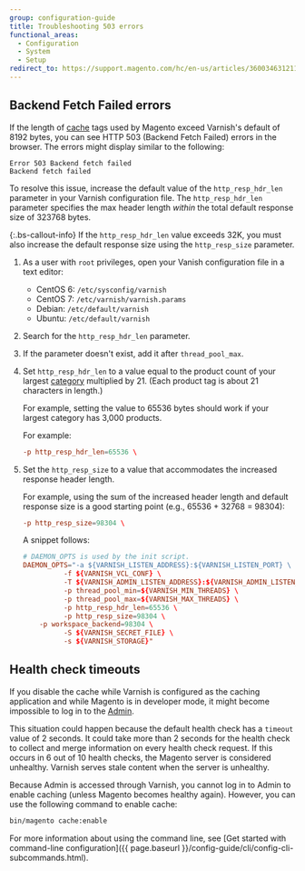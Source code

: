 ```yaml
---
group: configuration-guide
title: Troubleshooting 503 errors
functional_areas:
  - Configuration
  - System
  - Setup
redirect_to: https://support.magento.com/hc/en-us/articles/360034631211
---
```


## Backend Fetch Failed errors

If the length of [cache](https://glossary.magento.com/cache) tags used by Magento exceed Varnish's default of 8192 bytes, you can see HTTP 503 (Backend Fetch Failed) errors in the browser. The errors might display similar to the following:

```terminal
Error 503 Backend fetch failed
Backend fetch failed
```

To resolve this issue, increase the default value of the `http_resp_hdr_len` parameter in your Varnish configuration file. The `http_resp_hdr_len` parameter specifies the max header length _within_ the total default response size of 323768 bytes.

{:.bs-callout-info}
If the `http_resp_hdr_len` value exceeds 32K, you must also increase the default response size using the `http_resp_size` parameter.

1. As a user with `root` privileges, open your Vanish configuration file in a text editor:

   *  CentOS 6: `/etc/sysconfig/varnish`
   *  CentOS 7: `/etc/varnish/varnish.params`
   *  Debian: `/etc/default/varnish`
   *  Ubuntu: `/etc/default/varnish`

1. Search for the `http_resp_hdr_len` parameter.
1. If the parameter doesn't exist, add it after `thread_pool_max`.
1. Set `http_resp_hdr_len` to a value equal to the product count of your largest [category](https://glossary.magento.com/category) multiplied by 21. (Each product tag is about 21 characters in length.)

   For example, setting the value to 65536 bytes should work if your largest category has 3,000 products.

   For example:

   ```conf
   -p http_resp_hdr_len=65536 \
   ```

1. Set the `http_resp_size` to a value that accommodates the increased response header length.

   For example, using the sum of the increased header length and default response size is a good starting point (e.g., 65536 + 32768 = 98304):

   ```conf
   -p http_resp_size=98304 \
   ```

   A snippet follows:

   ```conf
   # DAEMON_OPTS is used by the init script.
   DAEMON_OPTS="-a ${VARNISH_LISTEN_ADDRESS}:${VARNISH_LISTEN_PORT} \
             -f ${VARNISH_VCL_CONF} \
             -T ${VARNISH_ADMIN_LISTEN_ADDRESS}:${VARNISH_ADMIN_LISTEN_PORT} \
             -p thread_pool_min=${VARNISH_MIN_THREADS} \
             -p thread_pool_max=${VARNISH_MAX_THREADS} \
             -p http_resp_hdr_len=65536 \
             -p http_resp_size=98304 \
       -p workspace_backend=98304 \
             -S ${VARNISH_SECRET_FILE} \
             -s ${VARNISH_STORAGE}"
   ```

## Health check timeouts

If you disable the cache while Varnish is configured as the caching application and while Magento is in developer mode, it might become impossible to log in to the [Admin](https://glossary.magento.com/admin).

This situation could happen because the default health check has a `timeout` value of 2 seconds. It could take more than 2 seconds for the health check to collect and merge information on every health check request. If this occurs in 6 out of 10 health checks, the Magento server is considered unhealthy. Varnish serves stale content when the server is unhealthy.

Because Admin is accessed through Varnish, you cannot log in to Admin to enable caching (unless Magento becomes healthy again).  However, you can use the following command to enable cache:

```bash
bin/magento cache:enable
```

For more information about using the command line, see [Get started with command-line configuration]({{ page.baseurl }}/config-guide/cli/config-cli-subcommands.html).
